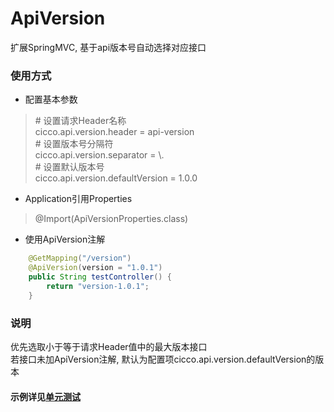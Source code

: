 # ApiVersion

扩展SpringMVC, 基于api版本号自动选择对应接口


### 使用方式
- 配置基本参数
> \# 设置请求Header名称 <br>
>  cicco.api.version.header = api-version                    <br>
> \# 设置版本号分隔符 <br>
>  cicco.api.version.separator = \\.                         <br>
> \# 设置默认版本号  <br>
>  cicco.api.version.defaultVersion = 1.0.0                  <br>

- Application引用Properties
> @Import(ApiVersionProperties.class)

- 使用ApiVersion注解
```java
    @GetMapping("/version")
    @ApiVersion(version = "1.0.1")
    public String testController() {
        return "version-1.0.1";
    }    
```
### 说明
优先选取小于等于请求Header值中的最大版本接口<br>
若接口未加ApiVersion注解, 默认为配置项cicco.api.version.defaultVersion的版本<br>

#### 示例详见[单元测试](https://github.com/CodingZx/apiVersion/tree/master/src/test)
